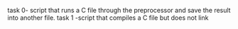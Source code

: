 task 0- script that runs a C file through the preprocessor and save the result into another file.
task 1 -script that compiles a C file but does not link
